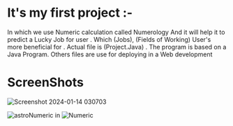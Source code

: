 # It's my first project :-
In which we use Numeric calculation called Numerology 
And it will help it to predict  a Lucky Job for user . Which (Jobs), (Fields of Working) User's more beneficial for .
Actual file is (Project.Java) . The program is based on a Java Program.
Others files are use for deploying in a Web development 
# ScreenShots 


 
![Screenshot 2024-01-14 030703](https://github.com/Garrur77/AstroNumeric/assets/113088550/4ca365e3-8639-48ae-b8aa-cd4148bb010b)

![astroNumeric in](https://github.com/Garrur77/AstroNumeric/assets/113088550/55117c5e-284d-48b0-866e-f54d856a3fae)
![Numeric](https://github.com/Garrur77/AstroNumeric/assets/113088550/cdc9f04e-41a9-47a7-8909-c834a5424e44)
